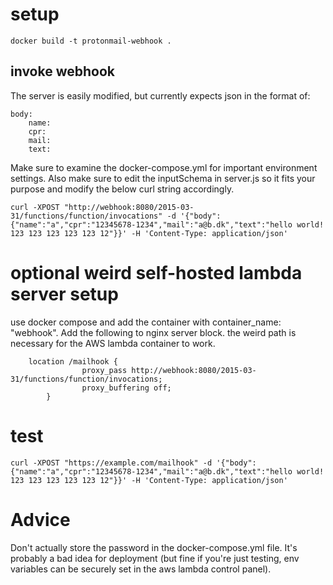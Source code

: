 # setup
`docker build -t protonmail-webhook .`

## invoke webhook
The server is easily modified, but currently expects json in the format of:
```
body:
	name:
	cpr:
	mail:
	text:
```
Make sure to examine the docker-compose.yml for important environment settings.
Also make sure to edit the inputSchema in server.js so it fits your purpose and modify the below curl string accordingly.

`curl -XPOST "http://webhook:8080/2015-03-31/functions/function/invocations" -d '{"body": {"name":"a","cpr":"12345678-1234","mail":"a@b.dk","text":"hello world! 123 123 123 123 123 12"}}' -H 'Content-Type: application/json'`

# optional weird self-hosted lambda server setup
use docker compose and add the container with container_name: "webhook". Add the following to nginx server block. the weird path is necessary for the AWS lambda container to work. 
```
	location /mailhook {
                proxy_pass http://webhook:8080/2015-03-31/functions/function/invocations;
                proxy_buffering off;
        }
```

# test
`curl -XPOST "https://example.com/mailhook" -d '{"body": {"name":"a","cpr":"12345678-1234","mail":"a@b.dk","text":"hello world! 123 123 123 123 123 12"}}' -H 'Content-Type: application/json'`

# Advice
Don't actually store the password in the docker-compose.yml file. It's probably a bad idea for deployment (but fine if you're just testing, env variables can be securely set in the aws lambda control panel).
